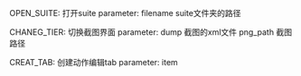 OPEN_SUITE: 打开suite
    parameter: 
        filename suite文件夹的路径

CHANEG_TIER: 切换截图界面
    parameter: 
        dump    截图的xml文件
        png_path   截图路径

CREAT_TAB: 创建动作编辑tab
    parameter: item 